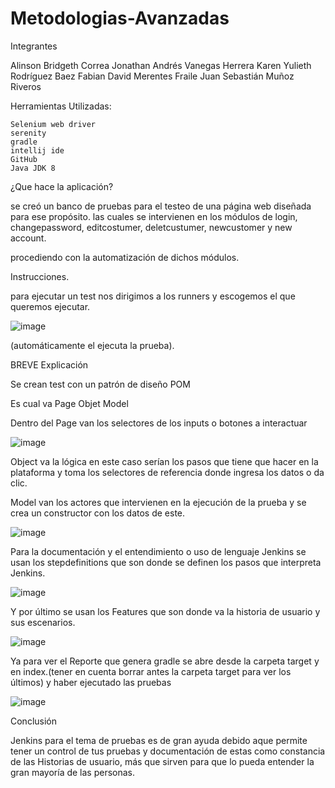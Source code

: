 # Metodologias-Avanzadas
Integrantes 

Alinson Bridgeth Correa
Jonathan Andrés Vanegas Herrera 
Karen Yulieth Rodríguez Baez 
Fabian David Merentes Fraile 
Juan Sebastián Muñoz Riveros
  

Herramientas Utilizadas: 


	Selenium web driver 
	serenity 
	gradle 
	intellij ide 
	GitHub 
	Java JDK 8

  

¿Que hace la aplicación? 

se creó un banco de pruebas para el testeo de una página web diseñada para ese propósito. las cuales se intervienen en los módulos de login, changepassword, editcostumer, deletcustumer, newcustomer y new account. 

procediendo con la automatización de dichos módulos. 

  

Instrucciones. 

para ejecutar un test nos dirigimos a los runners y escogemos el que queremos ejecutar. 


 ![image](https://user-images.githubusercontent.com/85239699/202567818-978bb65a-4e2c-4e32-a473-a95aa9d193ef.png)


(automáticamente el ejecuta la prueba). 

 

BREVE Explicación  
 

Se crean test con un patrón de diseño POM 

Es cual va Page Objet Model 

Dentro del Page van los selectores de los inputs o botones a interactuar  

 ![image](https://user-images.githubusercontent.com/85239699/202568000-fd952922-096c-443a-8dfe-5500742a5eaf.png)


Object va la lógica en este caso serían los pasos que tiene que hacer en la plataforma y toma los selectores de referencia donde ingresa los datos o da clic. 

Model van los actores que intervienen en la ejecución de la prueba y se crea un constructor con los datos de este. 

 ![image](https://user-images.githubusercontent.com/85239699/202568091-bfa18c69-1519-4863-9618-690ebd057ce9.png)


 Para la documentación y el entendimiento o uso de lenguaje Jenkins se usan los stepdefinitions que son donde se definen los pasos que interpreta Jenkins. 

 
![image](https://user-images.githubusercontent.com/85239699/202568304-7365ec96-9c5a-4d78-ad75-b6f034bd645c.png)

Y por último se usan los Features que son donde va la historia de usuario y sus escenarios. 

 
![image](https://user-images.githubusercontent.com/85239699/202568343-59982a5f-7219-40a1-8eac-4770471904d4.png)

 

Ya para ver el Reporte que genera gradle se abre desde la carpeta target y en index.(tener en cuenta borrar antes la carpeta target para ver los últimos) y haber ejecutado las pruebas 

 
![image](https://user-images.githubusercontent.com/85239699/202568404-c6d72ee0-b504-4099-9a92-126acfa72c8a.png)

 

Conclusión   

Jenkins para el tema de pruebas es de gran ayuda debido aque permite tener un control de tus pruebas y documentación de estas como constancia de las Historias de usuario, más que sirven para que lo pueda entender la gran mayoría de las personas. 

